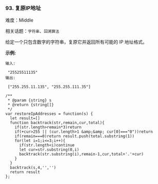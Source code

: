 ### 93. 复原IP地址

难度：Middle

相关话题：`字符串`、`回溯算法`

给定一个只包含数字的字符串，复原它并返回所有可能的 IP 地址格式。



**示例:** 



```
输入:

 "25525511135"
输出:

 ["255.255.11.135", "255.255.111.35"]
```

```
/**
 * @param {string} s
 * @return {string[]}
 */
var restoreIpAddresses = function(s) {
  let result=[]
  function backtrack(str,remain,cur,total){
    if(str.length>remain*3)return
    if(+cur>255 || (cur.length>1 &amp;&amp; cur[0]==="0"))return
    if(remain===0)return result.push(total.substring(1))
    for(let i=1;i<=3;i++){
      if(str.length<i)continue
      let cur=str.substring(0,i)
      backtrack(str.substring(i),remain-1,cur,total+'.'+cur)
    }
  }
  backtrack(s,4,'','')
  return result
};
```

